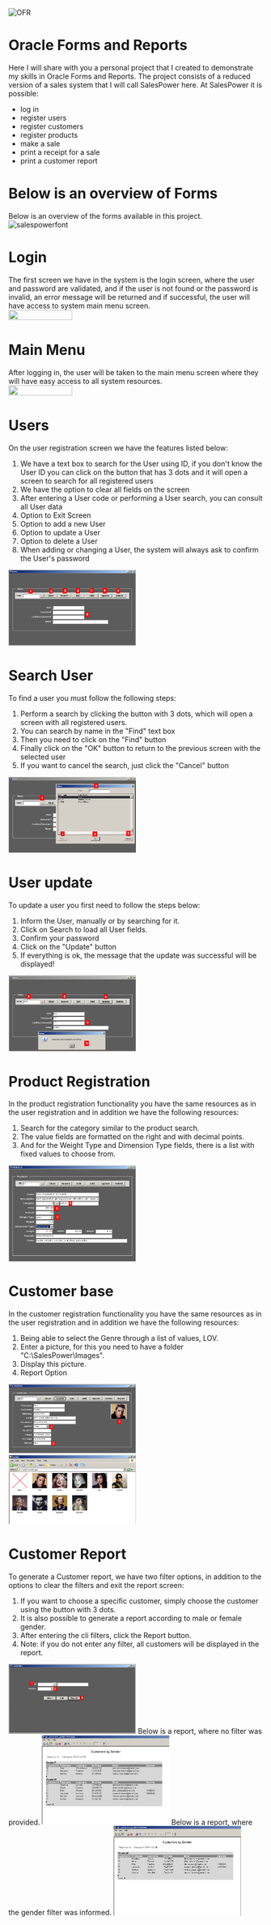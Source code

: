 ![OFR](https://github.com/marciodesouzateixeira/Oracle/assets/44147082/e261ba93-bcc1-4594-9fe4-ce48ca90b4ab)
# Oracle Forms and Reports

Here I will share with you a personal project that I created to demonstrate my skills in Oracle Forms and Reports.
The project consists of a reduced version of a sales system that I will call SalesPower here.
At SalesPower it is possible:
- log in
- register users
- register customers
- register products
- make a sale
- print a receipt for a sale
- print a customer report

# Below is an overview of Forms
Below is an overview of the forms available in this project.
![salespowerfont](https://github.com/marciodesouzateixeira/Oracle/assets/44147082/822e7426-aca8-47ad-a4aa-e533cf88056c)

# Login
The first screen we have in the system is the login screen, where the user and password are validated, and if the user is not found or the password is invalid, an error message will be returned and if successful, the user will have access to system main menu screen.
<img src="https://github.com/marciodesouzateixeira/Oracle/assets/44147082/d1e674c4-1d45-4cd6-b08d-bae75f5141e7" width=50% height=50%>

# Main Menu
After logging in, the user will be taken to the main menu screen where they will have easy access to all system resources.
<img src="https://github.com/marciodesouzateixeira/Oracle/assets/44147082/c68880f3-6fe3-4b75-a082-102c445c492e" width=50% height=50%>

# Users
On the user registration screen we have the features listed below:
1. We have a text box to search for the User using ID, if you don't know the User ID you can click on the button that has 3 dots and it will open a screen to search for all registered users
2. We have the option to clear all fields on the screen
3. After entering a User code or performing a User search, you can consult all User data
4. Option to Exit Screen
5. Option to add a new User
6. Option to update a User
7. Option to delete a User
8. When adding or changing a User, the system will always ask to confirm the User's password
<img src="https://github.com/marciodesouzateixeira/Oracle/blob/main/Forms%20and%20Reports/assets/ofr_users.png?raw=true" width=50% height=50%>

# Search User
To find a user you must follow the following steps:
1. Perform a search by clicking the button with 3 dots, which will open a screen with all registered users.
2. You can search by name in the "Find" text box
3. Then you need to click on the "Find" button
4. Finally click on the "OK" button to return to the previous screen with the selected user
5. If you want to cancel the search, just click the "Cancel" button
<img src="https://github.com/marciodesouzateixeira/Oracle/blob/main/Forms%20and%20Reports/assets/ofr_users_2.png?raw=true" width=50% height=50%>

# User update
To update a user you first need to follow the steps below:
1. Inform the User, manually or by searching for it.
2. Click on Search to load all User fields.
3. Confirm your password
4. Click on the "Update" button
5. If everything is ok, the message that the update was successful will be displayed!
<img src="https://github.com/marciodesouzateixeira/Oracle/blob/main/Forms%20and%20Reports/assets/ofr_users_3.png?raw=true" width=50% height=50%>

# Product Registration
In the product registration functionality you have the same resources as in the user registration and in addition we have the following resources:
1. Search for the category similar to the product search.
2. The value fields are formatted on the right and with decimal points.
3. And for the Weight Type and Dimension Type fields, there is a list with fixed values to choose from.
<img src="https://github.com/marciodesouzateixeira/Oracle/blob/main/Forms%20and%20Reports/assets/ofr_products_1.png?raw=true" width=50% height=50%>

# Customer base
In the customer registration functionality you have the same resources as in the user registration and in addition we have the following resources:
1. Being able to select the Genre through a list of values, LOV.
2. Enter a picture, for this you need to have a folder "C:\SalesPower\Images".
3. Display this picture.
4. Report Option
<img src="https://github.com/marciodesouzateixeira/Oracle/blob/main/Forms%20and%20Reports/assets/ofr_customers_1.png?raw=true" width=50% height=50%>
<img src="https://github.com/marciodesouzateixeira/Oracle/blob/main/Forms%20and%20Reports/assets/ofr_customers_2.png?raw=true" width=50% height=50%>

# Customer Report
To generate a Customer report, we have two filter options, in addition to the options to clear the filters and exit the report screen:
1. If you want to choose a specific customer, simply choose the customer using the button with 3 dots.
2. It is also possible to generate a report according to male or female gender.
3. After entering the cli filters, click the Report button.
4. Note: if you do not enter any filter, all customers will be displayed in the report.
<img src="https://github.com/marciodesouzateixeira/Oracle/blob/main/Forms%20and%20Reports/assets/ofr_customers_3.png?raw=true" width=50% height=50%>
Below is a report, where no filter was provided.
<img src="https://github.com/marciodesouzateixeira/Oracle/blob/main/Forms%20and%20Reports/assets/ofr_customers_4.png?raw=true" width=50% height=50%>
Below is a report, where the gender filter was informed.
<img src="https://github.com/marciodesouzateixeira/Oracle/blob/main/Forms%20and%20Reports/assets/ofr_customers_5.png?raw=true" width=50% height=50%>

